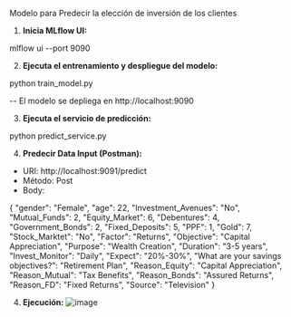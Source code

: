 Modelo para Predecir la elección de inversión de los clientes

1. **Inicia MLflow UI:**

mlflow ui --port 9090

2. **Ejecuta el entrenamiento y despliegue del modelo:**

python train_model.py

-- El modelo se depliega en http://localhost:9090

3. **Ejecuta el servicio de predicción:**

python predict_service.py

4. **Predecir Data Input (Postman):**

- URI: http://localhost:9091/predict
- Método: Post
- Body:

{
    "gender": "Female",
    "age": 22,
    "Investment_Avenues": "No",
    "Mutual_Funds": 2,
    "Equity_Market": 6,
    "Debentures": 4,
    "Government_Bonds": 2,
    "Fixed_Deposits": 5,
    "PPF": 1,
    "Gold": 7,
    "Stock_Marktet": "No",
    "Factor": "Returns",
    "Objective": "Capital Appreciation",
    "Purpose": "Wealth Creation",
    "Duration": "3-5 years",
    "Invest_Monitor": "Daily",
    "Expect": "20%-30%",
    "What are your savings objectives?": "Retirement Plan",
    "Reason_Equity": "Capital Appreciation",
    "Reason_Mutual": "Tax Benefits",
    "Reason_Bonds": "Assured Returns",
    "Reason_FD": "Fixed Returns",
    "Source": "Television"
  }

4. **Ejecución:**
![image](https://github.com/user-attachments/assets/c0da41a8-769a-49bf-bfc7-b2f4c1d06e4e)

